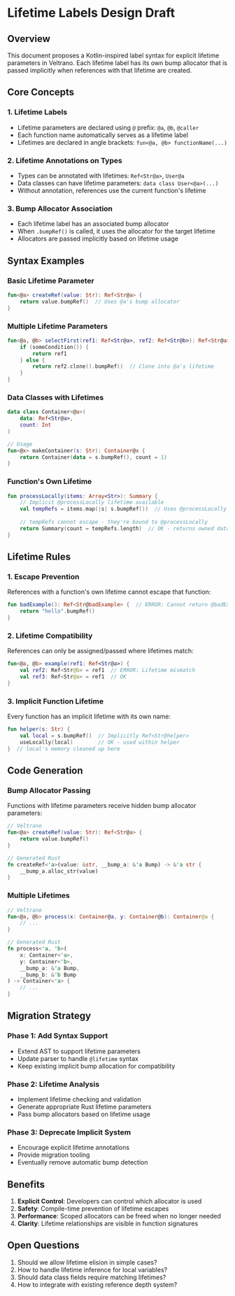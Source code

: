 # Lifetime Labels Design Draft

## Overview

This document proposes a Kotlin-inspired label syntax for explicit lifetime parameters in Veltrano. Each lifetime label has its own bump allocator that is passed implicitly when references with that lifetime are created.

## Core Concepts

### 1. Lifetime Labels
- Lifetime parameters are declared using `@` prefix: `@a`, `@b`, `@caller`
- Each function name automatically serves as a lifetime label
- Lifetimes are declared in angle brackets: `fun<@a, @b> functionName(...)`

### 2. Lifetime Annotations on Types
- Types can be annotated with lifetimes: `Ref<Str@a>`, `User@a`
- Data classes can have lifetime parameters: `data class User<@a>(...)`
- Without annotation, references use the current function's lifetime

### 3. Bump Allocator Association
- Each lifetime label has an associated bump allocator
- When `.bumpRef()` is called, it uses the allocator for the target lifetime
- Allocators are passed implicitly based on lifetime usage

## Syntax Examples

### Basic Lifetime Parameter
```kotlin
fun<@a> createRef(value: Str): Ref<Str@a> {
    return value.bumpRef()  // Uses @a's bump allocator
}
```

### Multiple Lifetime Parameters
```kotlin
fun<@a, @b> selectFirst(ref1: Ref<Str@a>, ref2: Ref<Str@b>): Ref<Str@a> {
    if (someCondition()) {
        return ref1
    } else {
        return ref2.clone().bumpRef()  // Clone into @a's lifetime
    }
}
```

### Data Classes with Lifetimes
```kotlin
data class Container<@a>(
    data: Ref<Str@a>,
    count: Int
)

// Usage
fun<@x> makeContainer(s: Str): Container@x {
    return Container(data = s.bumpRef(), count = 1)
}
```

### Function's Own Lifetime
```kotlin
fun processLocally(items: Array<Str>): Summary {
    // Implicit @processLocally lifetime available
    val tempRefs = items.map(|s| s.bumpRef())  // Uses @processLocally
    
    // tempRefs cannot escape - they're bound to @processLocally
    return Summary(count = tempRefs.length)  // OK - returns owned data
}
```

## Lifetime Rules

### 1. Escape Prevention
References with a function's own lifetime cannot escape that function:
```kotlin
fun badExample(): Ref<Str@badExample> {  // ERROR: Cannot return @badExample
    return "hello".bumpRef()
}
```

### 2. Lifetime Compatibility
References can only be assigned/passed where lifetimes match:
```kotlin
fun<@a, @b> example(ref1: Ref<Str@a>) {
    val ref2: Ref<Str@b> = ref1  // ERROR: Lifetime mismatch
    val ref3: Ref<Str@a> = ref1  // OK
}
```

### 3. Implicit Function Lifetime
Every function has an implicit lifetime with its own name:
```kotlin
fun helper(s: Str) {
    val local = s.bumpRef()  // Implicitly Ref<Str@helper>
    useLocally(local)        // OK - used within helper
}  // local's memory cleaned up here
```

## Code Generation

### Bump Allocator Passing
Functions with lifetime parameters receive hidden bump allocator parameters:
```kotlin
// Veltrano
fun<@a> createRef(value: Str): Ref<Str@a> {
    return value.bumpRef()
}
```
```rust
// Generated Rust
fn createRef<'a>(value: &str, __bump_a: &'a Bump) -> &'a str {
    __bump_a.alloc_str(value)
}
```

### Multiple Lifetimes
```kotlin
// Veltrano
fun<@a, @b> process(x: Container@a, y: Container@b): Container@a {
    // ...
}
```
```rust
// Generated Rust
fn process<'a, 'b>(
    x: Container<'a>, 
    y: Container<'b>,
    __bump_a: &'a Bump,
    __bump_b: &'b Bump
) -> Container<'a> {
    // ...
}
```

## Migration Strategy

### Phase 1: Add Syntax Support
- Extend AST to support lifetime parameters
- Update parser to handle `@lifetime` syntax
- Keep existing implicit bump allocation for compatibility

### Phase 2: Lifetime Analysis
- Implement lifetime checking and validation
- Generate appropriate Rust lifetime parameters
- Pass bump allocators based on lifetime usage

### Phase 3: Deprecate Implicit System
- Encourage explicit lifetime annotations
- Provide migration tooling
- Eventually remove automatic bump detection

## Benefits

1. **Explicit Control**: Developers can control which allocator is used
2. **Safety**: Compile-time prevention of lifetime escapes
3. **Performance**: Scoped allocators can be freed when no longer needed
4. **Clarity**: Lifetime relationships are visible in function signatures

## Open Questions

1. Should we allow lifetime elision in simple cases?
2. How to handle lifetime inference for local variables?
3. Should data class fields require matching lifetimes?
4. How to integrate with existing reference depth system?
